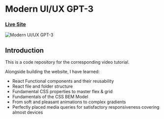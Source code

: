 # Modern UI/UX GPT-3
### [Live Site](https://dk-gpt3.netlify.app/)

![Modern UI/UX GPT-3](https://i.ibb.co/TR5LW9z/image.png)

## Introduction
This is a code repository for the corresponding video tutorial. 

Alongside building the website, I have learned:

- React Functional components and their reusability
- React file and folder structure
- Fundamental CSS properties to master flex & grid
- Fundamentals of the CSS BEM Model
- From soft and pleasant animations to complex gradients
- Perfectly placed media queries for satisfactory responsiveness covering almost devices

